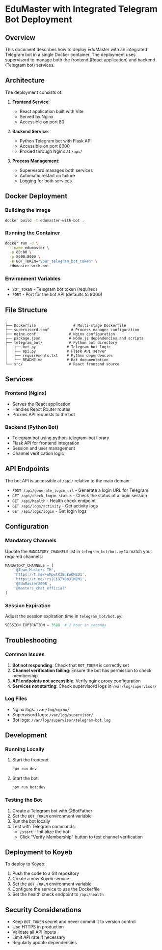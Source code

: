# EduMaster with Integrated Telegram Bot Deployment

## Overview

This document describes how to deploy EduMaster with an integrated Telegram bot in a single Docker container. The deployment uses supervisord to manage both the frontend (React application) and backend (Telegram bot) services.

## Architecture

The deployment consists of:

1. **Frontend Service**:
   - React application built with Vite
   - Served by Nginx
   - Accessible on port 80

2. **Backend Service**:
   - Python Telegram bot with Flask API
   - Accessible on port 8000
   - Proxied through Nginx at `/api/`

3. **Process Management**:
   - Supervisord manages both services
   - Automatic restart on failure
   - Logging for both services

## Docker Deployment

### Building the Image

```bash
docker build -t edumaster-with-bot .
```

### Running the Container

```bash
docker run -d \
  --name edumaster \
  -p 80:80 \
  -p 8000:8000 \
  -e BOT_TOKEN="your_telegram_bot_token" \
  edumaster-with-bot
```

### Environment Variables

- `BOT_TOKEN` - Telegram bot token (required)
- `PORT` - Port for the bot API (defaults to 8000)

## File Structure

```
.
├── Dockerfile                 # Multi-stage Dockerfile
├── supervisord.conf          # Process manager configuration
├── nginx.conf               # Nginx configuration
├── package.json             # Node.js dependencies and scripts
├── telegram_bot/            # Python bot directory
│   ├── bot.py              # Telegram bot logic
│   ├── api.py              # Flask API server
│   ├── requirements.txt    # Python dependencies
│   └── README.md           # Bot documentation
└── src/                     # React frontend source
```

## Services

### Frontend (Nginx)

- Serves the React application
- Handles React Router routes
- Proxies API requests to the bot

### Backend (Python Bot)

- Telegram bot using python-telegram-bot library
- Flask API for frontend integration
- Session and user management
- Channel verification logic

## API Endpoints

The bot API is accessible at `/api/` relative to the main domain:

- `POST /api/generate_login_url` - Generate a login URL for Telegram
- `GET /api/check_login_status` - Check the status of a login session
- `GET /api/health` - Health check endpoint
- `GET /api/logs/activity` - Get activity logs
- `GET /api/logs/login` - Get login logs

## Configuration

### Mandatory Channels

Update the `MANDATORY_CHANNELS` list in `telegram_bot/bot.py` to match your required channels:

```python
MANDATORY_CHANNELS = [
    '@Team_Masters_TM',
    'https://t.me/+uMpwtK3Bu8w0MzU1',
    'https://t.me/+rs2CiB7YDbJlM2M1',
    '@EduMaster2008',
    '@masters_chat_official'
]
```

### Session Expiration

Adjust the session expiration time in `telegram_bot/bot.py`:

```python
SESSION_EXPIRATION = 3600  # 1 hour in seconds
```

## Troubleshooting

### Common Issues

1. **Bot not responding**: Check that `BOT_TOKEN` is correctly set
2. **Channel verification failing**: Ensure the bot has permission to check membership
3. **API endpoints not accessible**: Verify nginx proxy configuration
4. **Services not starting**: Check supervisord logs in `/var/log/supervisor/`

### Log Files

- Nginx logs: `/var/log/nginx/`
- Supervisord logs: `/var/log/supervisor/`
- Bot logs: `/var/log/supervisor/telegram-bot.log`

## Development

### Running Locally

1. Start the frontend:
   ```bash
   npm run dev
   ```

2. Start the bot:
   ```bash
   npm run bot:dev
   ```

### Testing the Bot

1. Create a Telegram bot with @BotFather
2. Set the `BOT_TOKEN` environment variable
3. Run the bot locally
4. Test with Telegram commands:
   - `/start` - Initialize the bot
   - Click "Verify Membership" button to test channel verification

## Deployment to Koyeb

To deploy to Koyeb:

1. Push the code to a Git repository
2. Create a new Koyeb service
3. Set the `BOT_TOKEN` environment variable
4. Configure the service to use the Dockerfile
5. Set the health check endpoint to `/api/health`

## Security Considerations

- Keep `BOT_TOKEN` secret and never commit it to version control
- Use HTTPS in production
- Validate all API inputs
- Limit API rate if necessary
- Regularly update dependencies